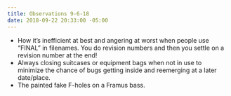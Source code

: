```yaml
---
title: Observations 9-6-18
date: 2018-09-22 20:33:00 -05:00
---
```


- How it’s inefficient at best and angering at worst when people use “FINAL” in filenames. You do revision numbers and then you settle on a revision number at the end!
- Always closing suitcases or equipment bags when not in use to minimize the chance of bugs getting inside and reemerging at a later date/place.
- The painted fake F-holes on a Framus bass.